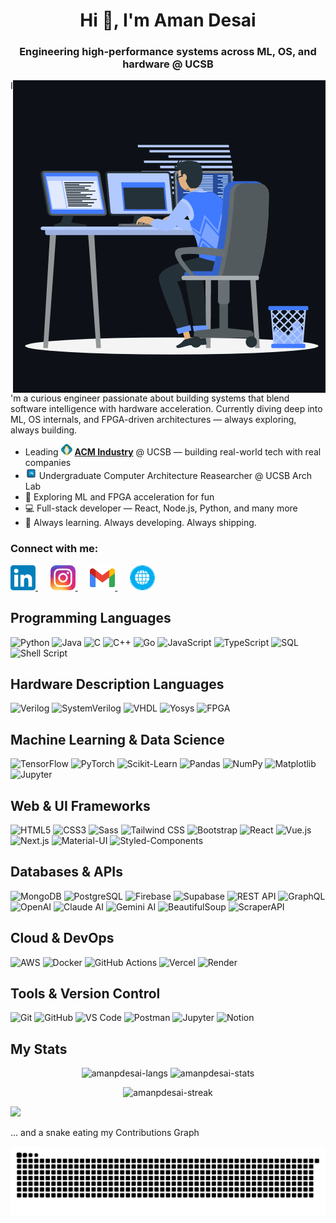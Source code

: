 <h1 align="center">Hi 👋, I'm Aman Desai</h1>
<h3 align="center">Engineering high-performance systems across ML, OS, and hardware @ UCSB</h3>

<p><img align="right" src="https://github.com/amanpdesai/amanpdesai/blob/main/assets/animation_500_kxa883sd.gif" alt="adam-pw" /></p>

I'm a curious engineer passionate about building systems that blend software intelligence with hardware acceleration. Currently diving deep into ML, OS internals, and FPGA-driven architectures — always exploring, always building.

- Leading <img src="https://github.com/amanpdesai/amanpdesai/blob/main/assets/acm.industry.png" width="18" /> [**ACM Industry**](https://acmindustry.org) @ UCSB — building real-world tech with real companies
- <img src="https://github.com/amanpdesai/amanpdesai/blob/main/cpu.png" width="18" /> Undergraduate Computer Architecture Reasearcher @ UCSB Arch Lab
- 🤖 Exploring ML and FPGA acceleration for fun
- 💻 Full-stack developer — React, Node.js, Python, and many more
- 🚀 Always learning. Always developing. Always shipping.

<h3 align="left">Connect with me:</h3>
<p align="left">
  <a href="https://www.linkedin.com/in/amanpdesa/" target="_blank">
    <img src="https://github.com/amanpdesai/amanpdesai/blob/main/assets/LinkedIn_icon.svg.png" alt="LinkedIn" height="40" width="40" />
  </a>
  &nbsp;&nbsp;&nbsp;&nbsp;
  <a href="https://instagram.com/amandesai04" target="_blank">
    <img src="https://github.com/amanpdesai/amanpdesai/blob/main/assets/Instagram_icon.png" alt="Instagram" height="40" width="40" />
  </a>
  &nbsp;&nbsp;&nbsp;&nbsp;
  <a href="mailto:amandesai04@gmail.com" target="_blank">
    <img src="https://github.com/amanpdesai/amanpdesai/blob/main/assets/gmail-icon-2020-0631.png" alt="Email" height="40" width="40" />
  </a>
  &nbsp;&nbsp;&nbsp;&nbsp;
  <a href="https://amandesai.vercel.app" target="_blank">
    <img src="https://github.com/amanpdesai/amanpdesai/blob/main/assets/website-icon-18.png" alt="Website" height="40" width="40" />
  </a>
</p>

## Programming Languages
![Python](https://img.shields.io/badge/Python-3776AB?style=for-the-badge&logo=python&logoColor=white)
![Java](https://img.shields.io/badge/Java-ED8B00?style=for-the-badge&logo=java&logoColor=white)
![C](https://img.shields.io/badge/C-00599C?style=for-the-badge&logo=c&logoColor=white)
![C++](https://img.shields.io/badge/C++-00599C?style=for-the-badge&logo=c%2B%2B&logoColor=white)
![Go](https://img.shields.io/badge/Go-00ADD8?style=for-the-badge&logo=go&logoColor=white)
![JavaScript](https://img.shields.io/badge/JavaScript-F7DF1E?style=for-the-badge&logo=javascript&logoColor=black)
![TypeScript](https://img.shields.io/badge/TypeScript-007ACC?style=for-the-badge&logo=typescript&logoColor=white)
![SQL](https://img.shields.io/badge/SQL-4479A1?style=for-the-badge)
![Shell Script](https://img.shields.io/badge/Shell–Script-89E051?style=for-the-badge&logo=gnu-bash&logoColor=white)

## Hardware Description Languages
![Verilog](https://img.shields.io/badge/Verilog-ED1C24?style=for-the-badge)
![SystemVerilog](https://img.shields.io/badge/SystemVerilog-0066CC?style=for-the-badge)
![VHDL](https://img.shields.io/badge/VHDL-4433AA?style=for-the-badge)
![Yosys](https://img.shields.io/badge/Yosys-1A1A1A?style=for-the-badge)
![FPGA](https://img.shields.io/badge/FPGA-0099CC?style=for-the-badge)

## Machine Learning & Data Science
![TensorFlow](https://img.shields.io/badge/TensorFlow-FF6F00?style=for-the-badge&logo=tensorflow&logoColor=white)
![PyTorch](https://img.shields.io/badge/PyTorch-EE4C2C?style=for-the-badge&logo=pytorch&logoColor=white)
![Scikit-Learn](https://img.shields.io/badge/Scikit--Learn-F7931E?style=for-the-badge&logo=scikit-learn&logoColor=white)
![Pandas](https://img.shields.io/badge/Pandas-150458?style=for-the-badge&logo=pandas&logoColor=white)
![NumPy](https://img.shields.io/badge/NumPy-013243?style=for-the-badge&logo=numpy&logoColor=white)
![Matplotlib](https://img.shields.io/badge/Matplotlib-11557C?style=for-the-badge)
![Jupyter](https://img.shields.io/badge/Jupyter-F37626?style=for-the-badge&logo=jupyter&logoColor=white)

## Web & UI Frameworks
![HTML5](https://img.shields.io/badge/HTML5-E34F26?style=for-the-badge&logo=html5&logoColor=white)
![CSS3](https://img.shields.io/badge/CSS3-1572B6?style=for-the-badge&logo=css3&logoColor=white)
![Sass](https://img.shields.io/badge/Sass-CC6699?style=for-the-badge&logo=sass&logoColor=white)
![Tailwind CSS](https://img.shields.io/badge/Tailwind_CSS-38B2AC?style=for-the-badge&logo=tailwind-css&logoColor=white)
![Bootstrap](https://img.shields.io/badge/Bootstrap-563D7C?style=for-the-badge&logo=bootstrap&logoColor=white)
![React](https://img.shields.io/badge/React-61DAFB?style=for-the-badge&logo=react&logoColor=black)
![Vue.js](https://img.shields.io/badge/Vue.js-4FC08D?style=for-the-badge&logo=vue.js&logoColor=white)
![Next.js](https://img.shields.io/badge/Next.js-000000?style=for-the-badge&logo=nextdotjs&logoColor=white)
![Material-UI](https://img.shields.io/badge/Material--UI-0081CB?style=for-the-badge&logo=material-ui&logoColor=white)
![Styled-Components](https://img.shields.io/badge/Styled--Components-DB7093?style=for-the-badge&logo=styled-components&logoColor=white)

## Databases & APIs
![MongoDB](https://img.shields.io/badge/MongoDB-4EA94B?style=for-the-badge&logo=mongodb&logoColor=white)
![PostgreSQL](https://img.shields.io/badge/PostgreSQL-316192?style=for-the-badge&logo=postgresql&logoColor=white)
![Firebase](https://img.shields.io/badge/Firebase-FFCA28?style=for-the-badge&logo=firebase&logoColor=black)
![Supabase](https://img.shields.io/badge/Supabase-3ECF8E?style=for-the-badge&logo=supabase&logoColor=white)
![REST API](https://img.shields.io/badge/REST-API-blue?style=for-the-badge)
![GraphQL](https://img.shields.io/badge/GraphQL-E10098?style=for-the-badge&logo=graphql&logoColor=white)
![OpenAI](https://img.shields.io/badge/OpenAI-412991?style=for-the-badge&logo=openai&logoColor=white)
![Claude AI](https://img.shields.io/badge/Claude--AI-000000?style=for-the-badge)
![Gemini AI](https://img.shields.io/badge/Gemini--AI-4285F4?style=for-the-badge&logo=google&logoColor=white)
![BeautifulSoup](https://img.shields.io/badge/BeautifulSoup-3776AB?style=for-the-badge&logo=beautifulsoup&logoColor=white)
![ScraperAPI](https://img.shields.io/badge/ScraperAPI-6C757D?style=for-the-badge)

## Cloud & DevOps
![AWS](https://img.shields.io/badge/AWS-232F3E?style=for-the-badge&logo=amazon-aws&logoColor=white)
![Docker](https://img.shields.io/badge/Docker-2496ED?style=for-the-badge&logo=docker&logoColor=white)
![GitHub Actions](https://img.shields.io/badge/GitHub_Actions-2088FF?style=for-the-badge&logo=github-actions&logoColor=white)
![Vercel](https://img.shields.io/badge/Vercel-000000?style=for-the-badge&logo=vercel&logoColor=white)
![Render](https://img.shields.io/badge/Render-00979D?style=for-the-badge)

## Tools & Version Control
![Git](https://img.shields.io/badge/Git-F05032?style=for-the-badge&logo=git&logoColor=white)
![GitHub](https://img.shields.io/badge/GitHub-181717?style=for-the-badge&logo=github&logoColor=white)
![VS Code](https://img.shields.io/badge/VS_Code-007ACC?style=for-the-badge&logo=visual-studio-code&logoColor=white)
![Postman](https://img.shields.io/badge/Postman-FF6C37?style=for-the-badge&logo=postman&logoColor=white)
![Jupyter](https://img.shields.io/badge/Jupyter-F37626?style=for-the-badge&logo=jupyter&logoColor=white)
![Notion](https://img.shields.io/badge/Notion-000000?style=for-the-badge&logo=notion&logoColor=white)

## My Stats
<p align="center">
  <img height="200em" src="https://github-readme-stats.vercel.app/api/top-langs/?username=amanpdesai&layout=compact&show_icon=true&theme=algolia" alt="amanpdesai-langs"/>
  <img height="200em" src="https://github-readme-stats.vercel.app/api/?username=amanpdesai&layout=compact&show_icon=true&theme=algolia" alt="amanpdesai-stats"/>
</div>
<div align="center">
  <img src="http://github-readme-streak-stats.herokuapp.com?user=amanpdesai&theme=algolia&background=0d1117&hide_border=true" alt="amanpdesai-streak"/>
</div>

![](https://github-profile-trophy.vercel.app/?username=Aneal07&theme=algolia&margin-w=4)

... and a snake eating my Contributions Graph
<div align="center">
  <picture>
    <!-- Dark-mode version -->
    <source media="(prefers-color-scheme: dark)" srcset="output/github-contribution-grid-snake-dark.svg" />
    <!-- Light-mode version -->
    <source media="(prefers-color-scheme: light)" srcset="output/github-contribution-grid-snake.svg" />
    <!-- Fallback (light) -->
    <img alt="Snake eating my contributions" src="output/github-contribution-grid-snake.svg" />
  </picture>
</p>
